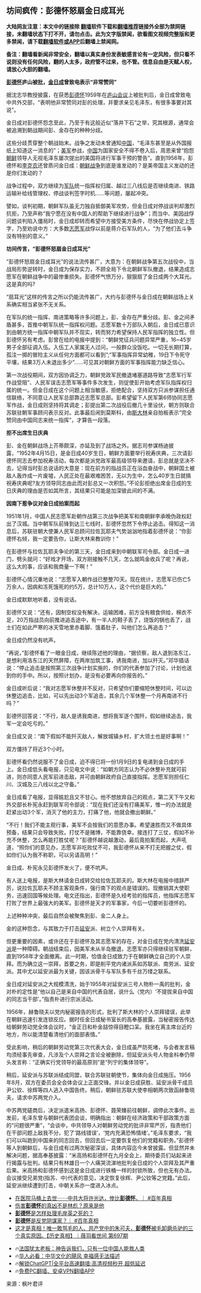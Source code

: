  <!-- 面包屑导航 --> <h2>坊间疯传：彭德怀怒扇金日成耳光</h2> <p class="notice"><b>大陆网友注意：本文中的链接除 <a href="https://github.com/bannedbook/fanqiang" >翻墙</a>软件下载和<a href="https://github.com/killgcd/justmysocks/blob/master/README.md">翻墙推荐</a>链接外全部为禁网链接，未翻墙状态下打不开，请勿点击。此为文字版禁闻，欲看图文视频完整版和更多禁闻，请下载<a href="https://github.com/bannedbook/fanqiang">翻墙软件或APP</a>后翻墙上禁闻网。</p><p>备注：翻墙看新闻非常安全，翻墙以真实身份发表敏感言论有一定风险，但只看不说则没有任何风险，翻的人太多，政府管不过来，也不管。信息自由是天赋人权，请放心大胆的翻墙。</b></p>  <div class="entry"> <p><strong><span class='wp_keywordlink'><a href="https://www.bannedbook.org/forum2/topic960.html" title="彭德怀自述" target="_blank">彭德怀</a></span>庐山被批，<a href="https://www.bannedbook.org/bnews/tag/%e9%87%91%e6%97%a5%e6%88%90/" class="st_tag internal_tag" rel="tag" title="标签 金日成 下的日志">金日成</a>曾致电表示“非常赞同”</strong></p> <p>据沈志华教授披露，在获悉<a href="https://www.bannedbook.org/bnews/tag/%e5%bd%ad%e5%be%b7%e6%80%80/" class="st_tag internal_tag" rel="tag" title="标签 彭德怀 下的日志">彭德怀</a>1959年在<span class='wp_keywordlink'><a href="https://www.bannedbook.org/forum2/topic241.html" title="庐山会议实录" target="_blank">庐山会议</a></span>上被批判后，金日成曾致电中共外交部，“表明他非常赞同对彭的处理，并要求亲见毛泽东，有很多事要对其说”。</p> <p>金日成对彭德怀怨念至此，乃至于有这般近似“落井下石”之举，究其根源，通常会被追溯到朝战期间彭、金存在的种种分歧。</p> <p>这些分歧贯穿整个朝战始末。战争之发动未曾通知<span class='wp_keywordlink_affiliate'><a href="https://www.bannedbook.org/" title="中国" target="_blank">中国</a></span>，“毛泽东甚至是从外国报纸上知道这一消息的”；<a href="https://www.bannedbook.org/bnews/tag/%e7%be%8e%e5%86%9b/" class="st_tag internal_tag" rel="tag" title="标签 美军 下的日志">美军</a>参战，<a href="https://www.bannedbook.org/bnews/tag/%E4%B8%AD%E5%9B%BD/" class="st_tag internal_tag" rel="tag" title="标签 中国 下的日志">中国</a>为国家安全不得不卷入后，周恩来曾“抱怨<a href="https://www.bannedbook.org/bnews/tag/%e6%9c%9d%e9%b2%9c/" class="st_tag internal_tag" rel="tag" title="标签 朝鲜 下的日志">朝鲜</a>领导人无视毛泽东屡次提出的美国将进行军事干预的警告”。直到1956年，彭德怀和<span class='wp_keywordlink'><a href="https://www.bannedbook.org/forum2/topic1161.html" title="李克农传及其他红谍" target="_blank">李克农</a></span>还曾质问金日成：<span class='wp_keywordlink'><a href="https://www.bannedbook.org/forum2/topic1037.html" title="朝鲜战争——李奇微回忆录" target="_blank">朝鲜战争</a></span>到底是谁发动的？是美帝国主义发动的还是你们发动的？</p> <p>战争过程中，双方继续为<a href="https://www.bannedbook.org/bnews/tag/%E5%86%9B%E9%98%9F/" class="st_tag internal_tag" rel="tag" title="标签 军队 下的日志">军队</a>统一指挥权归属、越过三八线后是否继续南进、铁路运输补给线管理权、停战谈判签字时机……等问题，屡起冲突。</p> <p>譬如，谈判初期，朝鲜军队虽无力独自抵御美军攻势，但金日成对停战谈判却激烈抗拒，乃至声称“我宁愿在没有中国人的帮助下继续进行战争”；而当中、美因战俘问题谈判陷入僵局时，金日成却转而希望中方接受美方条件，尽快在停战协定上签字，乃至劝说中方：大多数<a href="https://www.bannedbook.org/bnews/tag/%E5%BF%97%E6%84%BF%E5%86%9B/" class="st_tag internal_tag" rel="tag" title="标签 志愿军 下的日志">志愿军</a>战俘以前是蒋介石军队的人，“为了他们去斗争没有特别的意义。”</p> <p><strong>坊间传言，“彭德怀怒扇金日成耳光”</strong></p> <p>“彭德怀怒扇金日成耳光”的说法流传甚广，大意为：在朝鲜战争第五次战役中，当战局形势逆转时，金日成为保存实力，不顾全局下令北朝鲜军队撤退，结果造成志愿军在朝鲜战争中的最惨重损失。彭德怀气愤万分，狠狠扇了金日成两个大耳光。这是真的吗?</p> <p>“扇耳光”这样的传言之所以仍能流传甚广，大约与彭德怀与金日成在朝鲜战场上关系确实相当紧张不无关系。</p> <p>在军队的统一指挥、南进策略等许多问题上，彭、金存在严重分歧。彭、金之间矛盾甚多，首推中朝军队统一指挥权问题。志愿军数十万部队入朝后，金日成已意识到由朝方统一指挥中朝军队并不现实，转而努力希望保持人民军指挥的独立性。但彭德怀另有考虑。彭曾在给的电报中提到：“朝鲜党征兵问题异常严重，16~45岁男子全部征调入伍。入伍工人家属无人过问，一般群众没饭吃。一切无长期打算，孤注一掷的冒险主义从任何方面都可以看到”;“军事指挥异常幼稚，19日下令死守平壤，结果3万人未退出多少”……可见其对朝鲜方面的军事指挥能力缺乏信心。</p> <p>第一次战役期间，双方因协调乏力，朝鲜党政军民撤退堵塞道路导致“志愿军行军作战受阻”、人民军误击志愿军等事件多次发生，则促使彭开始考虑军队指挥权归属的统一。但金日成在这个问题上相当敏感，拒绝配合，坚持双方只派参谋担任通信联络，不同意让人民军总部靠近志愿军总部。彭希望留下人民军第6师协同志愿军作战，金日成则坚持将其调走；彭提出第二次战役后撤几十里设伏，朝方则联合苏联驻朝军事顾问表示反对。此事最后闹到莫斯科，由<span class='wp_keywordlink'><a href="https://www.bannedbook.org/forum2/topic1256.html" title="斯大林（上、中、下册）" target="_blank">斯大林</a></span>亲自拍板表示“完全赞同由中国同志来统一指挥”，才算告一段落。</p> <p><strong>拒不出席生日庆典</strong></p> <p>彭、金在朝鲜战场上芥蒂颇深，亦延及到了战场之外。据志司参谋杨迪披露，“1952年4月15日，是金日成40岁生日，朝鲜方面要举行祝寿庆典，三次请彭德怀同志去参加祝寿活动，每次都是派党政军最高级领导来邀请，彭总就是坚决不去，记得当时彭总说话的大意是：现在前方的指战员正在浴血奋战中，朝鲜国土被敌人轰炸成一片废墟，人民正处在最艰难困苦，无以为生中，怎么40岁生日就搞祝寿庆典呢?友方领导同志由此而对彭总又一次积怨。”不论彭拒绝出席金日成的生日庆典的理由是否如其所言，其结果只可能是加深彼此间的不满。</p> <p><strong>因南下惹争议对金日成拍案而起</strong></p> <p>1951年1月，中国人民志愿军赴朝作战第三次战争把美军和南朝鲜李承晚伪政权赶出了汉城。当中朝军队前锋到达三七线时，彭德怀忽然下令停止追击。得知这一消息后，苏联驻朝大使兼人民军总顾问拉佐瓦耶夫气势汹汹地指着彭德怀说：“你彭德怀右倾，我一定要告你，让斯大林来教训你！”</p> <p>在彭德怀与拉佐瓦耶夫争论的第三天，金日成来到中朝联军司令部。金日成一进门，劈头就问：“好戏才开场，双方刚接触不几天，怎么就鸣金收兵了呢？再说，这么大的事，应该和我商量一下啊！”</p> <p>彭德怀心情沉重地说：“志愿军入朝作战已整整70天。现在统计，志愿军已伤亡5万余人，因病和冻死饿死的约5万，总计10万人，这个代价是巨大的。”</p> <p>金日成默默地听着，没有说话。</p>  <p>彭德怀又说：“还有，因制空权没有解决，运输困难，前方没有粮食供给，棉衣不足，20万指战员向前推进追击途中，有一半人的鞋子丢了，烧饭的锅也丢了，战士们在如此严寒的冰天雪地里赤着脚、饿着肚子，叫他们怎么再追击？”</p> <p>金日成仍然没有吭声。</p> <p>“再说，”彭德怀看了一眼金日成，继续陈述他的理由，“据侦察，敌人退到洛东江，是想利用洛东江的天然屏障，在两岸加筑工事，诱我南进，加以歼灭。”邓华插话说：“停止追击是按照第三次战争计划实施的，你们的代表参加了讨论，计划也送到你的手中。所以，按照计划办，是没有必要再向你报告的。”</p> <p>金日成听后说：“我对志愿军休整并不反对，只希望你们要缩短休整时间，可以边休整边追击，比如，可以先出动3个军追击，其余几个军休整一个月再南进不行吗？”</p> <p>彭德怀回答说：“不行，敌人是诱我南进，想将我军逐个围歼，假如继续追击，我军一定会吃亏的。”</p> <p>金日成又说：“南下假如不能歼灭敌人，解放城镇乡村，扩大领土也是好事啊！”</p> <p>双方僵持了将近3个小时。</p> <p>彭德怀看仍然说服不了金日成，迫不得已将一份1月9日的复电递到金日成的手上。金日成低头看电报，只见电文中说：“如朝方同志认为不必休整补充就可前进，则亦同意人民军前进击敌，并可由朝鲜政府自己直接指挥。志愿军则担任仁川、汉城及三八线以北之守备。”</p> <p>金日成看了电报，显得尴尬且又不甘心。他不想放弃自己的观点，第二天下午又和外交部长朴宪永赶到联军司令部说：“现在我们还没有打痛美军，惟一的办法就是赶紧出动3个军，消灭了他的主力，打痛了他，他就会撤出朝鲜。”</p>  <p>“不行！我们不能主观行事，美军不会按我们的意愿办事。希望速胜而又不做具体预备，结果只会导致失败。打仗不是赌博，不能靠侥幸。接连打了三仗，假如不补充不休整，怎么再能打胜仗呢？”彭德怀越说越激动，最后竟拍案而起，大声吼道，“照你们的意见办，志愿军非吃败仗不可，我彭德怀从来不打无把握之仗，假如你们认为我不称职，可以另请高明！”</p> <p>金日成、朴宪永见彭德怀发火了，便不吭声。</p> <p>有人送上电报，是斯大林请金日成转交给拉佐瓦耶夫的。斯大林在电报中措辞严厉，说拉佐瓦耶夫不顾主客观条件，强行南下的观点是错误的。现撤销其大使职务，迅速回国等候处理。电文还指出，彭德怀是久经考验的指挥员，他指挥志愿军打败了世界上最强大的美军。彭德怀是天才的军事家，今后一切要听彭德怀的。</p> <p>上述种种冲突，最后自然会被聚焦到彭、金二人身上。</p> <p>金的这种怨念，与其致力于打击<a href="https://www.bannedbook.org/bnews/tag/%e5%bb%b6%e5%ae%89/" class="st_tag internal_tag" rel="tag" title="标签 延安 下的日志">延安</a>派、树立个人崇拜有关。</p> <p>但更重要的因素，或许还在于彭德怀及其志愿军的存在，对金日成在党内清洗<a href="https://www.bannedbook.org/bnews/tag/%E5%BB%B6%E5%AE%89%E6%B4%BE/" class="st_tag internal_tag" rel="tag" title="标签 延安派 下的日志">延安派</a>是一种障碍。朝战结束后，因美军未从半岛撤退，志愿军亦只得继续驻军朝鲜，直到1958年才全面撤离。此一时期，恰值金日成致力于在朝鲜确立自己的个人崇拜。而为确立这一崇拜，首要之务，即是削平党内诸派系如苏联派、南劳派、延安派。其中尤以延安派最为关键，因该派骨干与军队多有千丝万缕之联系。</p> <p>金日成对延安派之大规模清洗，始于1955年对延安派三号人物朴一禹的批判，金对朴的定性是“他以自己是来自中国的代表自居，说什么（党内）‘不提拔来自中国的同志当干部’。”指责朴进行宗派活动。</p> <p>1956年，赫鲁晓夫以党内秘密报告的形式，批判了斯大林的个人崇拜错误，此举在朝鲜迅速引发连锁反应。据时任金日成秘书室长的高奉基披露，当秘密报告传达给朝鲜劳动党全体会议时，“金正日和朴金喆惊得目瞪口呆。我坐在离主席台近的地方，所以能清楚看清他们的面部表情。”</p> <p>受此影响，稍后的朝鲜劳动党第三次代表大会，金日成虽严防死堵，与会者发言稿均须经事先审查，凡涉及个人崇拜之言论全被删除，但延安派头号人物金枓奉仍带头发言称：“正确实行党领导的最高原则”是“列宁的集体领导”。</p>  <p>稍后，延安派与苏联派结成同盟，联合苏联驻朝使节，集体向金日成施压。1956年8月，双方在委员会全会体会议上正面交锋。并以金日成获胜、延安派骨干成员尹公钦、徐辉等四人逃入中国告终。稍后，朝鲜驻苏联大使李相朝两次致函赫鲁晓夫，请求中苏两党介入。</p> <p>中苏两党磋商后，决定派遣米高扬、彭德怀、聂荣臻前往朝鲜，调停此次事件。出发前，毛泽东曾与朝鲜代表团会谈，明确指出：朝鲜在经济政策和干部政策方面的“问题很严重”，“会谈中，中共领导人对朝鲜劳动党的批评非常严厉，指责他们在干部问题上敌我不分，犯了‘路线错误’，‘党内充满恐怖情绪’。”毛泽东要求，“我们可以叫跑到中国来的同志回去，但回去后一定要恢复他们的党籍和职务。”彭德怀等人到朝鲜后，与金日成有过两次秘密深谈，具体内容迄今未曾披露。但显然并未解决问题，据高奉基披露：“米高扬和彭德怀在九月全会上，期待委员们站起来进行揭露与批判。结果只有林雄日一个人痛哭流涕地批判金日成的个人崇拜及其严重后果。米高扬和彭德怀感到这是金日成进行铁桶一样的封锁所致，但也无有办法。会议接受兄弟党(指苏、中)代表的意见，决定恢复徐辉、尹公钦等之党籍。”此后，延安派继续遭到打击，中朝关系亦一度进入冰点。</p> <!--<div id="taboola-mid-1"></div>--><ul class='op-related-articles' title='相关阅读'> <li><a href='https://www.bannedbook.org/bnews/sohnews/20240102/1982323.html' target='_blank'>在医院马桶上去世⋯⋯中共大将许光达，惨比<b>彭德怀</b>。｜ #百年真相</a></li> <li><a href='https://www.bannedbook.org/bnews/cnnews/20230805/1916105.html' target='_blank'>伤害<b>彭德怀</b>的真凶不是林彪？原来是他</a></li> <li><a href='https://www.bannedbook.org/bnews/cnnews/20230731/1914281.html' target='_blank'><b>彭德怀</b>是怎样处理毛岸英之死的？</a></li> <li><a href='https://www.bannedbook.org/bnews/sohnews/20230719/1909796.html' target='_blank'><b>彭德怀</b>是反党阴谋家？｜ #百年真相</a></li> <li><a href='https://www.bannedbook.org/bnews/sohnews/20230716/1908659.html' target='_blank'>这才是真相！唯一敢骂毛的人、共产党中的朱可夫，<b>彭德怀</b>被毛卸磨杀驴的三个真实原因。【历史真相】｜薇羽看世间 第697期</a></li> </ul> <ul class="texttj"> <li>🔥<a href="https://www.bannedbook.org/bnews/ssgc/20230219/1850782.html" target="_blank">法国犹太老板：神告诉我们，只有一位中国人能救人类</a></li> <li>🔥<a href="https://www.bannedbook.org/bnews/comments/20220220/1694796.html" target="_blank">华人必看：中华文化的飓风 幸福感无法描述</a></li> <li>🔥<a href="https://github.com/bannedbook/fanqiang/wiki/V2ray%E6%9C%BA%E5%9C%BA" target="_blank">解锁ChatGPT|全平台高速翻墙:高清视频秒开,超低延迟</a></li> <li>🔥<a href="https://github.com/bannedbook/fanqiang/wiki/%E7%A6%81%E9%97%BB%E7%BD%91%E5%AE%89%E5%8D%93%E7%BF%BB%E5%A2%99%E6%96%B0%E9%97%BBAPP" target="_blank">免费PC翻墙、安卓VPN翻墙APP</a></li> </ul><p class="src-info">来源：枫叶君评 </p><a name='sharetosocial'></a> <div style="margin-bottom:5px;padding-bottom:5px;clear:both"> <div id="archive-pix-1" class="banner-ads"> <!-- AuctionX Display platform tag START --> <div id="27602x728x90x621x_ADSLOT1" clicktrack="%%CLICK_URL_ESC%%"></div>  <!-- AuctionX Display platform tag END --> </div> <div id="archive-pix-2" class="banner-ads"> <!-- AuctionX Display platform tag START --> <div id="27556x300x250x621x_ADSLOT1" clicktrack="%%CLICK_URL_ESC%%" style="margin:0 auto;text-align:center"></div>  <!-- AuctionX Display platform tag END --> </div> </div>  <div id="archive-pix-1" class="banner-ads"> <!-- AuctionX Display platform tag START --> <div id="27603x728x90x621x_ADSLOT1" clicktrack="%%CLICK_URL_ESC%%"></div>  <!-- AuctionX Display platform tag END --> </div> </div><!--END ENTRY--> 
